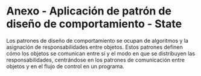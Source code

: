 # Anexo - Aplicación de patrón de diseño de comportamiento - State

Los patrones de diseño de comportamiento se ocupan de algoritmos y la asignación de responsabilidades entre objetos. Estos patrones definen cómo los objetos se comunican entre sí y el modo en que se distribuyen las responsabilidades, centrándose en los patrones de comunicación entre objetos y en el flujo de control en un programa.



